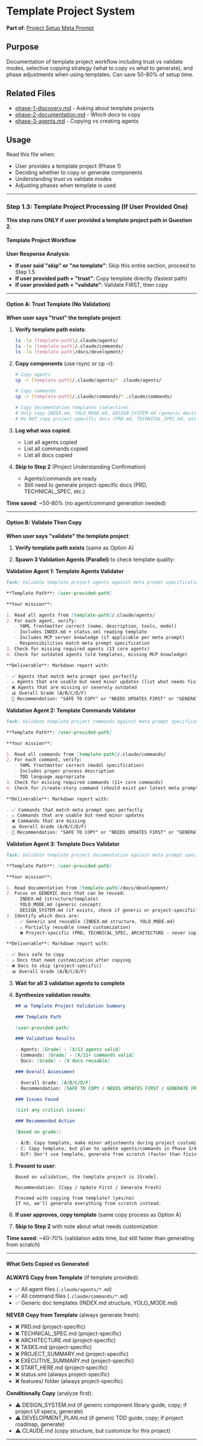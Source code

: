 # Template Project System

**Part of**: [Project Setup Meta Prompt](../project-setup-meta-prompt.md)

## Purpose

Documentation of template project workflow including trust vs validate modes, selective copying strategy (what to copy vs what to generate), and phase adjustments when using templates. Can save 50-80% of setup time.

## Related Files

- [phase-1-discovery.md](../phases/phase-1-discovery.md) - Asking about template projects
- [phase-2-documentation.md](../phases/phase-2-documentation.md) - Which docs to copy
- [phase-3-agents.md](../phases/phase-3-agents.md) - Copying vs creating agents

## Usage

Read this file when:
- User provides a template project (Phase 1)
- Deciding whether to copy or generate components
- Understanding trust vs validate modes
- Adjusting phases when template is used

---

### Step 1.3: Template Project Processing (If User Provided One)

**This step runs ONLY if user provided a template project path in Question 2.**

#### Template Project Workflow

**User Response Analysis**:

- **If user said "skip" or "no template"**: Skip this entire section, proceed to Step 1.5
- **If user provided path + "trust"**: Copy template directly (fastest path)
- **If user provided path + "validate"**: Validate FIRST, then copy

---

#### Option A: Trust Template (No Validation)

**When user says "trust" the template project**:

1. **Verify template path exists**:

   ```bash
   ls -la [template-path]/.claude/agents/
   ls -la [template-path]/.claude/commands/
   ls -la [template-path]/docs/development/
   ```

2. **Copy components** (use rsync or cp -r):

   ```bash
   # Copy agents
   cp -r [template-path]/.claude/agents/* .claude/agents/

   # Copy commands
   cp -r [template-path]/.claude/commands/* .claude/commands/

   # Copy documentation templates (selective)
   # Only copy INDEX.md, YOLO_MODE.md, DESIGN_SYSTEM.md (generic docs)
   # Do NOT copy project-specific docs (PRD.md, TECHNICAL_SPEC.md, etc.)
   ```

3. **Log what was copied**:
   - List all agents copied
   - List all commands copied
   - List all docs copied

4. **Skip to Step 2** (Project Understanding Confirmation)
   - Agents/commands are ready
   - Still need to generate project-specific docs (PRD, TECHNICAL_SPEC, etc.)

**Time saved**: ~50-80% (no agent/command generation needed)

---

#### Option B: Validate Then Copy

**When user says "validate" the template project**:

1. **Verify template path exists** (same as Option A)

2. **Spawn 3 Validation Agents (Parallel)** to check template quality:

**Validation Agent 1: Template Agents Validator**

```markdown
Task: Validate template project agents against meta prompt specification

**Template Path**: [user-provided-path]

**Your mission**:

1. Read all agents from [template-path]/.claude/agents/
2. For each agent, verify:
   - YAML frontmatter correct (name, description, tools, model)
   - Includes INDEX.md + status.xml reading template
   - Includes MCP server knowledge (if applicable per meta prompt)
   - Responsibilities match meta prompt specification
3. Check for missing required agents (13 core agents)
4. Check for outdated agents (old templates, missing MCP knowledge)

**Deliverable**: Markdown report with:

- ✅ Agents that match meta prompt spec perfectly
- ⚠️ Agents that are usable but need minor updates (list what needs fixing)
- ❌ Agents that are missing or severely outdated
- 📊 Overall Grade (A/B/C/D/F)
- 🎯 Recommendation: "SAFE TO COPY" or "NEEDS UPDATES FIRST" or "GENERATE FROM SCRATCH"
```

**Validation Agent 2: Template Commands Validator**

```markdown
Task: Validate template project commands against meta prompt specification

**Template Path**: [user-provided-path]

**Your mission**:

1. Read all commands from [template-path]/.claude/commands/
2. For each command, verify:
   - YAML frontmatter correct (model specification)
   - Includes proper process description
   - TDD language appropriate
3. Check for missing required commands (11+ core commands)
4. Check for /create-story command (should exist per latest meta prompt)

**Deliverable**: Markdown report with:

- ✅ Commands that match meta prompt spec perfectly
- ⚠️ Commands that are usable but need minor updates
- ❌ Commands that are missing
- 📊 Overall Grade (A/B/C/D/F)
- 🎯 Recommendation: "SAFE TO COPY" or "NEEDS UPDATES FIRST" or "GENERATE FROM SCRATCH"
```

**Validation Agent 3: Template Docs Validator**

```markdown
Task: Validate template project documentation against meta prompt specification

**Template Path**: [user-provided-path]

**Your mission**:

1. Read documentation from [template-path]/docs/development/
2. Focus on GENERIC docs that can be reused:
   - INDEX.md (structure/template)
   - YOLO_MODE.md (generic concept)
   - DESIGN_SYSTEM.md (if exists, check if generic or project-specific)
3. Identify which docs are:
   - ✅ Generic and reusable (INDEX.md structure, YOLO_MODE.md)
   - ⚠️ Partially reusable (need customization)
   - ❌ Project-specific (PRD, TECHNICAL_SPEC, ARCHITECTURE - never copy)

**Deliverable**: Markdown report with:

- ✅ Docs safe to copy
- ⚠️ Docs that need customization after copying
- ❌ Docs to skip (project-specific)
- 📊 Overall Grade (A/B/C/D/F)
```

3. **Wait for all 3 validation agents to complete**

4. **Synthesize validation results**:

   ```markdown
   ## 📊 Template Project Validation Summary

   ### Template Path

   [user-provided-path]

   ### Validation Results

   - Agents: [Grade] - [X/12 agents valid]
   - Commands: [Grade] - [X/11+ commands valid]
   - Docs: [Grade] - [X docs reusable]

   ### Overall Assessment

   - Overall Grade: [A/B/C/D/F]
   - Recommendation: [SAFE TO COPY / NEEDS UPDATES FIRST / GENERATE FROM SCRATCH]

   ### Issues Found

   [List any critical issues]

   ### Recommended Action

   [Based on grade]:

   - A/B: Copy template, make minor adjustments during project customization
   - C: Copy template, but plan to update agents/commands in Phase 3/4
   - D/F: Don't use template, generate from scratch (faster than fixing old template)
   ```

5. **Present to user**:

   ```
   Based on validation, the template project is [Grade].

   Recommendation: [Copy / Update First / Generate Fresh]

   Proceed with copying from template? (yes/no)
   If no, we'll generate everything from scratch instead.
   ```

6. **If user approves, copy template** (same copy process as Option A)

7. **Skip to Step 2** with note about what needs customization

**Time saved**: ~40-70% (validation adds time, but still faster than generating from scratch)

---

#### What Gets Copied vs Generated

**ALWAYS Copy from Template** (if template provided):

- ✅ All agent files (`.claude/agents/*.md`)
- ✅ All command files (`.claude/commands/*.md`)
- ✅ Generic doc templates (INDEX.md structure, YOLO_MODE.md)

**NEVER Copy from Template** (always generate fresh):

- ❌ PRD.md (project-specific)
- ❌ TECHNICAL_SPEC.md (project-specific)
- ❌ ARCHITECTURE.md (project-specific)
- ❌ TASKS.md (project-specific)
- ❌ PROJECT_SUMMARY.md (project-specific)
- ❌ EXECUTIVE_SUMMARY.md (project-specific)
- ❌ START_HERE.md (project-specific)
- ❌ status.xml (always project-specific)
- ❌ features/ folder (always project-specific)

**Conditionally Copy** (analyze first):

- ⚠️ DESIGN_SYSTEM.md (if generic component library guide, copy; if project UI specs, generate)
- ⚠️ DEVELOPMENT_PLAN.md (if generic TDD guide, copy; if project roadmap, generate)
- ⚠️ CLAUDE.md (copy structure, but customize for this project)

---

